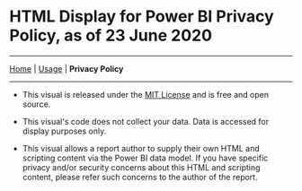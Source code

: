 # HTML Display for Power BI Privacy Policy, as of 23 June 2020

---
[Home](../README.md) | [Usage](./usage.md) | **Privacy Policy**

---

* This visual is released under the [MIT License](https://en.wikipedia.org/wiki/MIT_License) and is free and open source.

* This visual's code does not collect your data. Data is accessed for display purposes only.

* This visual allows a report author to supply their own HTML and scripting content via the Power BI data model. If you have specific privacy and/or security concerns about this HTML and scripting content, please refer such concerns to the author of the report.
